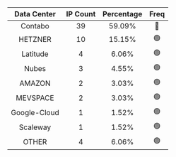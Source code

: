 | Data Center | IP Count | Percentage | Freq |
|:------------:|:--------:|:-----------:|:-----:|
| Contabo | 39 | 59.09% | 🔴 |
| HETZNER | 10 | 15.15% | 🟢 |
| Latitude | 4 | 6.06% | 🟢 |
| Nubes | 3 | 4.55% | 🟢 |
| AMAZON | 2 | 3.03% | 🟢 |
| MEVSPACE | 2 | 3.03% | 🟢 |
| Google-Cloud | 1 | 1.52% | 🟢 |
| Scaleway | 1 | 1.52% | 🟢 |
| OTHER | 4 | 6.06% | 🟢 |